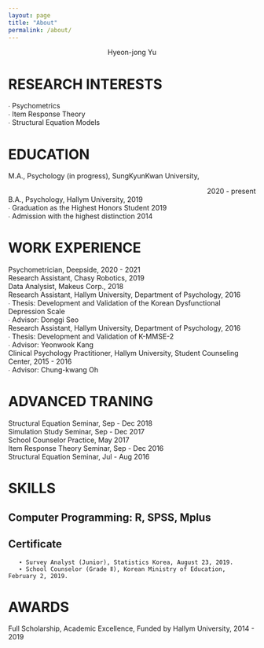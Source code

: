 ```yaml
---
layout: page
title: "About"
permalink: /about/
---
```

<center>Hyeon-jong Yu</center>  


# RESEARCH INTERESTS
∙ Psychometrics  
∙ Item Response Theory  
∙ Structural Equation Models  

# EDUCATION  
M.A., Psychology (in progress), SungKyunKwan University, <div style="text-align: right"> 2020 - present  </div> 
B.A., Psychology, Hallym University, 2019  
∙ Graduation as the Highest Honors Student 2019  
∙ Admission with the highest distinction 2014  

# WORK EXPERIENCE  
Psychometrician, Deepside, 2020 - 2021  
Research Assistant, Chasy Robotics, 2019  
Data Analysist, Makeus Corp., 2018  
Research Assistant, Hallym University, Department of Psychology, 2016  
   ∙ Thesis: Development and Validation of the Korean Dysfunctional Depression Scale  
   ∙ Advisor: Donggi Seo  
Research Assistant, Hallym University, Department of Psychology, 2016  
   ∙ Thesis: Development and Validation of K-MMSE-2  
   ∙ Advisor: Yeonwook Kang  
Clinical Psychology Practitioner, Hallym University, Student Counseling Center, 2015 - 2016  
   ∙ Advisor: Chung-kwang Oh  

# ADVANCED TRANING  
Structural Equation Seminar, Sep - Dec 2018  
Simulation Study Seminar, Sep - Dec 2017  
School Counselor Practice, May 2017  
Item Response Theory Seminar, Sep - Dec 2016  
Structural Equation Seminar, Jul - Aug 2016  

# SKILLS  
## Computer Programming: R, SPSS, Mplus  
## Certificate  
	   ∙ Survey Analyst (Junior), Statistics Korea, August 23, 2019.  
	   ∙ School Counselor (Grade Ⅱ), Korean Ministry of Education, February 2, 2019.  

# AWARDS  
Full Scholarship, Academic Excellence, Funded by Hallym University, 2014 - 2019  
